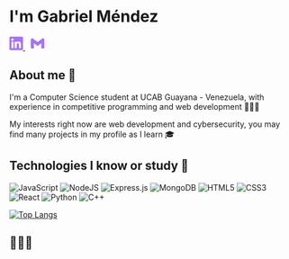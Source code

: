 # I'm Gabriel Méndez

<!-- Contact links -->
<p align="left">
  <a href="https://www.linkedin.com/in/gabriel-mendezj/">
    <img alt="LinkedIn" width="24px" src="linkedin.svg" />
  </a>
  <a href="mailto:gabrielmj2312@gmail.com">
    <img alt="Gmail" width="24px" style="margin-left: 10px;" src="gmail.svg" />
  </a>
</p>

<!-- Personal info -->
## About me 📝
I'm a Computer Science student at UCAB Guayana - Venezuela, with experience in competitive programming and web development 👨🏻‍💻

My interests right now are web development and cybersecurity, you may find many projects in my profile as I learn 🎓

<!-- Technologies -->
## Technologies I know or study 🔧
![JavaScript](https://img.shields.io/badge/javascript-%23323330.svg?style=for-the-badge&logo=javascript&logoColor=%23F7DF1E)
![NodeJS](https://img.shields.io/badge/node.js-6DA55F?style=for-the-badge&logo=node.js&logoColor=white)
![Express.js](https://img.shields.io/badge/express.js-%23404d59.svg?style=for-the-badge&logo=express&logoColor=%2361DAFB)
![MongoDB](https://img.shields.io/badge/MongoDB-%234ea94b.svg?style=for-the-badge&logo=mongodb&logoColor=white)
![HTML5](https://img.shields.io/badge/html5-%23E34F26.svg?style=for-the-badge&logo=html5&logoColor=white)
![CSS3](https://img.shields.io/badge/css3-%231572B6.svg?style=for-the-badge&logo=css3&logoColor=white)
![React](https://img.shields.io/badge/react-%2320232a.svg?style=for-the-badge&logo=react&logoColor=%2361DAFB)
![Python](https://img.shields.io/badge/python-3670A0?style=for-the-badge&logo=python&logoColor=ffdd54)
![C++](https://img.shields.io/badge/c++-%2300599C.svg?style=for-the-badge&logo=c%2B%2B&logoColor=white)

[![Top Langs](https://github-readme-stats.vercel.app/api/top-langs/?username=gabrielmj23&layout=compact)](https://github.com/gabrielmj23/github-readme-stats)

## 🍩👍🏻
